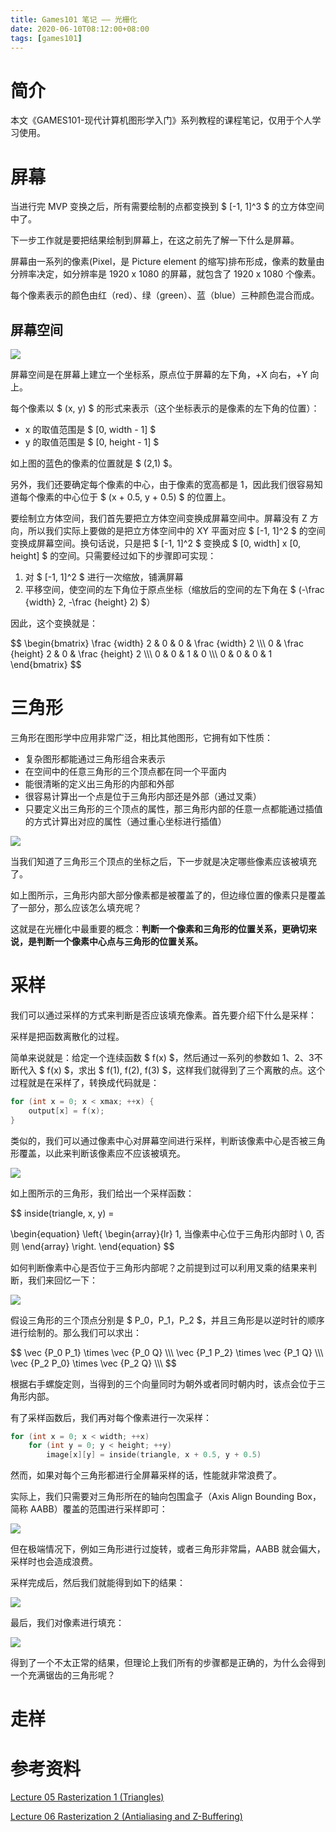 ```yaml
---
title: Games101 笔记 —— 光栅化
date: 2020-06-10T08:12:00+08:00
tags: [games101]
---
```


# 简介

本文《GAMES101-现代计算机图形学入门》系列教程的课程笔记，仅用于个人学习使用。


# 屏幕

当进行完 MVP 变换之后，所有需要绘制的点都变换到 $ [-1, 1]^3 $ 的立方体空间中了。 

下一步工作就是要把结果绘制到屏幕上，在这之前先了解一下什么是屏幕。

屏幕由一系列的像素(Pixel，是 Picture element 的缩写)排布形成，像素的数量由分辨率决定，如分辨率是 1920 x 1080 的屏幕，就包含了 1920 x 1080 个像素。

每个像素表示的颜色由红（red）、绿（green）、蓝（blue）三种颜色混合而成。

## 屏幕空间

![](./screen_space.png)

屏幕空间是在屏幕上建立一个坐标系，原点位于屏幕的左下角，+X 向右，+Y 向上。

每个像素以 $ (x, y) $ 的形式来表示（这个坐标表示的是像素的左下角的位置）：

- x 的取值范围是 $ [0, width - 1] $
- y 的取值范围是 $ [0, height - 1] $

如上图的蓝色的像素的位置就是 $ (2,1) $。

另外，我们还要确定每个像素的中心，由于像素的宽高都是 1，因此我们很容易知道每个像素的中心位于 $ (x + 0.5, y + 0.5) $ 的位置上。

要绘制立方体空间，我们首先要把立方体空间变换成屏幕空间中。屏幕没有 Z 方向，所以我们实际上要做的是把立方体空间中的 XY 平面对应 $ [-1, 1]^2 $ 的空间变换成屏幕空间。换句话说，只是把 $ [-1, 1]^2 $ 变换成 $ [0, width] x [0, height] $ 的空间。只需要经过如下的步骤即可实现：

1. 对 $ [-1, 1]^2 $ 进行一次缩放，铺满屏幕
2. 平移空间，使空间的左下角位于原点坐标（缩放后的空间的左下角在 $ (-\frac {width} 2, -\frac {height} 2) $）

因此，这个变换就是：

<div>
$$
\begin{bmatrix}
\frac {width} 2 & 0 & 0 & \frac {width} 2 \\\
0 & \frac {height} 2 & 0 & \frac {height} 2 \\\
0 & 0 & 1 & 0 \\\
0 & 0 & 0 & 1
\end{bmatrix}
$$
</div>


# 三角形

三角形在图形学中应用非常广泛，相比其他图形，它拥有如下性质：

- 复杂图形都能通过三角形组合来表示
- 在空间中的任意三角形的三个顶点都在同一个平面内
- 能很清晰的定义出三角形的内部和外部
- 很容易计算出一个点是位于三角形内部还是外部（通过叉乘）
- 只要定义出三角形的三个顶点的属性，那三角形内部的任意一点都能通过插值的方式计算出对应的属性（通过重心坐标进行插值）


![](./approximate_triangle_in_pixel.png)

当我们知道了三角形三个顶点的坐标之后，下一步就是决定哪些像素应该被填充了。

如上图所示，三角形内部大部分像素都是被覆盖了的，但边缘位置的像素只是覆盖了一部分，那么应该怎么填充呢？

这就是在光栅化中最重要的概念：**判断一个像素和三角形的位置关系，更确切来说，是判断一个像素中心点与三角形的位置关系。**


# 采样

我们可以通过采样的方式来判断是否应该填充像素。首先要介绍下什么是采样：

采样是把函数离散化的过程。

简单来说就是：给定一个连续函数 $ f(x) $，然后通过一系列的参数如 1、2、3不断代入 $ f(x) $，求出 $ f(1), f(2), f(3) $，这样我们就得到了三个离散的点。这个过程就是在采样了，转换成代码就是：


```c
for (int x = 0; x < xmax; ++x) {
    output[x] = f(x);
}
```

类似的，我们可以通过像素中心对屏幕空间进行采样，判断该像素中心是否被三角形覆盖，以此来判断该像素应不应该被填充。

![](./sample_triangle_before.png)

如上图所示的三角形，我们给出一个采样函数：

<div>
$$
inside(triangle, x, y) =

\begin{equation}
\left\{
\begin{array}{lr}
1, 当像素中心位于三角形内部时 \\
0, 否则
\end{array}
\right.
\end{equation}
$$
</div>

如何判断像素中心是否位于三角形内部呢？之前提到过可以利用叉乘的结果来判断，我们来回忆一下：

![](./cross_product_in_triangle.png)

假设三角形的三个顶点分别是 $ P_0，P_1，P_2 $，并且三角形是以逆时针的顺序进行绘制的。那么我们可以求出：

<div>
$$
\vec {P_0 P_1} \times \vec {P_0 Q} \\\
\vec {P_1 P_2} \times \vec {P_1 Q} \\\
\vec {P_2 P_0} \times \vec {P_2 Q} \\\
$$
</div>

根据右手螺旋定则，当得到的三个向量同时为朝外或者同时朝内时，该点会位于三角形内部。

有了采样函数后，我们再对每个像素进行一次采样：

```c
for (int x = 0; x < width; ++x)
    for (int y = 0; y < height; ++y)
        image[x][y] = inside(triangle, x + 0.5, y + 0.5)
```

然而，如果对每个三角形都进行全屏幕采样的话，性能就非常浪费了。

实际上，我们只需要对三角形所在的轴向包围盒子（Axis Align Bounding Box，简称 AABB）覆盖的范围进行采样即可：

![](./sample_triangle_in_aabb.png)

但在极端情况下，例如三角形进行过旋转，或者三角形非常扁，AABB 就会偏大，采样时也会造成浪费。

采样完成后，然后我们就能得到如下的结果：

![](./sample_triangle_after.png)

最后，我们对像素进行填充：

![](./triangle_jaggies.png)

得到了一个不太正常的结果，但理论上我们所有的步骤都是正确的，为什么会得到一个充满锯齿的三角形呢？


# 走样

# 参考资料

[Lecture 05 Rasterization 1 (Triangles)](https://www.bilibili.com/video/BV1X7411F744?p=5)

[Lecture 06 Rasterization 2 (Antialiasing and Z-Buffering)](https://www.bilibili.com/video/BV1X7411F744?p=6)
